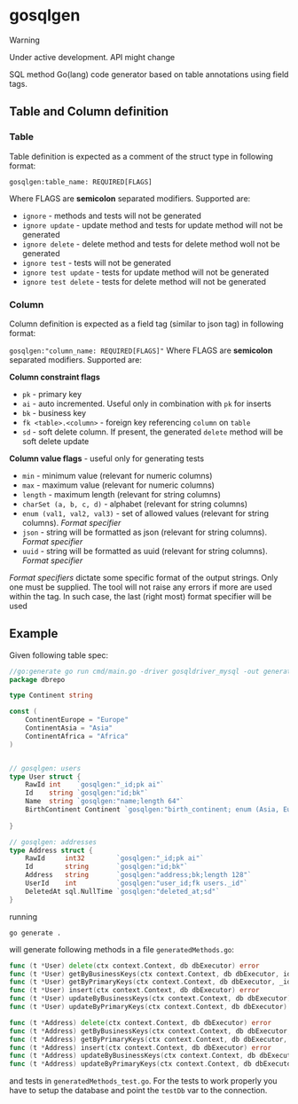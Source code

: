 # gosqlgen

> [!WARNING]
> Under active development. API might change

SQL method Go(lang) code generator based on table annotations using field tags.

## Table and Column definition
### Table
Table definition is expected as a comment of the struct type in following format:

`gosqlgen:table_name: REQUIRED[FLAGS]`

Where FLAGS are **semicolon** separated modifiers. Supported are:
- `ignore` - methods and tests will not be generated
- `ignore update` - update method and tests for update method will not be generated
- `ignore delete` - delete method and tests for delete method woll not be generated
- `ignore test` - tests will not be generated
- `ignore test update` - tests for update method will not be generated
- `ignore test delete` - tests for delete method will not be generated

### Column
Column definition is expected as a field tag (similar to json tag) in following format:

`gosqlgen:"column_name: REQUIRED[FLAGS]"`
Where FLAGS are **semicolon** separated modifiers. Supported are:

**Column constraint flags**
- `pk` - primary key
- `ai` - auto incremented. Useful only in combination with `pk` for inserts
- `bk` - business key
- `fk <table>.<column>` - foreign key referencing `column` on `table`
- `sd` - soft delete column. If present, the generated `delete` method will be soft delete update

**Column value flags** - useful only for generating tests
- `min` - minimum value (relevant for numeric columns)
- `max` - maximum value (relevant for numeric columns)
- `length` - maximum length (relevant for string columns)
- `charSet (a, b, c, d)` - alphabet (relevant for string columns)
- `enum (val1, val2, val3)` - set of allowed values (relevant for string columns). *Format specifier*
- `json` - string will be formatted as json (relevant for string columns). *Format specifier*
- `uuid` - string will be formatted as uuid (relevant for string columns). *Format specifier*

*Format specifiers* dictate some specific format of the output strings. Only one must be supplied.
The tool will not raise any errors if more are used within the tag. In such case, the last (right
most) format specifier will be used

## Example

Given following table spec:

```go
//go:generate go run cmd/main.go -driver gosqldriver_mysql -out generatedMethods.go -outTest generatedMethods_test.go
package dbrepo

type Continent string

const (
	ContinentEurope = "Europe"
	ContinentAsia = "Asia"
	ContinentAfrica = "Africa"
)


// gosqlgen: users
type User struct {
	RawId int    `gosqlgen:"_id;pk ai"`
	Id    string `gosqlgen:"id;bk"`
	Name  string `gosqlgen:"name;length 64"`
	BirthContinent Continent `gosqlgen:"birth_continent; enum (Asia, Europe, Africa)"`
	
}

// gosqlgen: addresses
type Address struct {
	RawId     int32        `gosqlgen:"_id;pk ai"`
	Id        string       `gosqlgen:"id;bk"`
	Address   string       `gosqlgen:"address;bk;length 128"`
	UserId    int          `gosqlgen:"user_id;fk users._id"`
	DeletedAt sql.NullTime `gosqlgen:"deleted_at;sd"`
}
```

running

```shell
go generate .
```

will generate following methods in a file `generatedMethods.go`:

```go
func (t *User) delete(ctx context.Context, db dbExecutor) error
func (t *User) getByBusinessKeys(ctx context.Context, db dbExecutor, id string) error
func (t *User) getByPrimaryKeys(ctx context.Context, db dbExecutor, _id int) error
func (t *User) insert(ctx context.Context, db dbExecutor) error
func (t *User) updateByBusinessKeys(ctx context.Context, db dbExecutor) error
func (t *User) updateByPrimaryKeys(ctx context.Context, db dbExecutor) error

func (t *Address) delete(ctx context.Context, db dbExecutor) error
func (t *Address) getByBusinessKeys(ctx context.Context, db dbExecutor, id string, address string) error
func (t *Address) getByPrimaryKeys(ctx context.Context, db dbExecutor, _id int32) error
func (t *Address) insert(ctx context.Context, db dbExecutor) error
func (t *Address) updateByBusinessKeys(ctx context.Context, db dbExecutor) error
func (t *Address) updateByPrimaryKeys(ctx context.Context, db dbExecutor) error
```

and tests in `generatedMethods_test.go`. For the tests to work properly you have to setup the database and point the `testDb` var to the connection.
